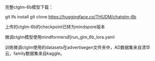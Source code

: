 完整ctglm-6b模型下载：

git lfs install
git clone https://huggingface.co/THUDM/chatglm-6b

上传的ctglm-6b的checkpoint已转为mindspore版本

微调ctglm模型使用mindformers的run_glm_6b_lora.yaml

训练微调ctglm使用的datasets在advertisegen文件夹中，AD数据集来自清华云，family数据集来自kaggle。
